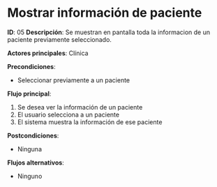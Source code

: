 # Mostrar información de paciente

**ID**: 05
**Descripción**: Se muestran en pantalla toda la informacion de un paciente previamente seleccionado.

**Actores principales**: Clínica

**Precondiciones**:
* Seleccionar previamente a un paciente

**Flujo principal**:
1. Se desea ver la información de un paciente
2. El usuario selecciona a un paciente
3. El sistema muestra la información de ese paciente

**Postcondiciones**:
* Ninguna

**Flujos alternativos**:
* Ninguno
